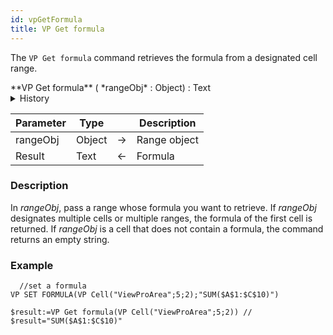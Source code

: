 ```yaml
---
id: vpGetFormula
title: VP Get formula
---
```


The `VP Get formula` command <!-- REF _command_.VP_Get_formula.Summary -->retrieves the formula from a designated cell range<!-- END REF -->. 


<!-- REF _command_.VP_Get_formula.Syntax -->**VP Get formula** ( *rangeObj* : Object) : Text<!-- END REF -->  

<details><summary>History</summary>
|Version|Changes|
|---|---|
|v17 R4|Added|
</details>

<!-- REF _command_.VP_Get_formula.Params -->

|Parameter|Type| |Description|
|---|---|---|---|
|rangeObj  |Object|->|Range object|
|Result  |Text|<-|Formula|
<!-- END REF -->  

### Description

In *rangeObj*, pass a range whose formula you want to retrieve. If *rangeObj* designates multiple cells or multiple ranges, the formula of the first cell is returned. If *rangeObj* is a cell that does not contain a formula, the command returns an empty string.

### Example 

```4d
  //set a formula
VP SET FORMULA(VP Cell("ViewProArea";5;2);"SUM($A$1:$C$10)")
 
$result:=VP Get formula(VP Cell("ViewProArea";5;2)) // $result="SUM($A$1:$C$10)"
```


